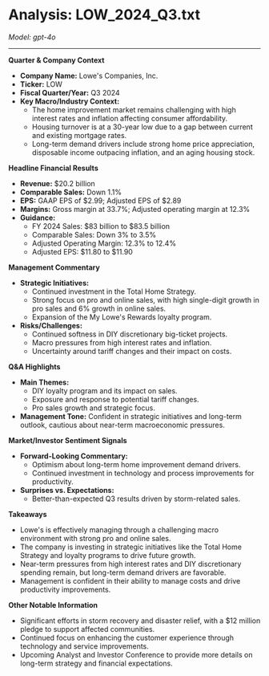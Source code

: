 # Analysis: LOW_2024_Q3.txt

*Model: gpt-4o*

---

**Quarter & Company Context**

- **Company Name:** Lowe's Companies, Inc.
- **Ticker:** LOW
- **Fiscal Quarter/Year:** Q3 2024
- **Key Macro/Industry Context:**
  - The home improvement market remains challenging with high interest rates and inflation affecting consumer affordability.
  - Housing turnover is at a 30-year low due to a gap between current and existing mortgage rates.
  - Long-term demand drivers include strong home price appreciation, disposable income outpacing inflation, and an aging housing stock.

**Headline Financial Results**

- **Revenue:** $20.2 billion
- **Comparable Sales:** Down 1.1%
- **EPS:** GAAP EPS of $2.99; Adjusted EPS of $2.89
- **Margins:** Gross margin at 33.7%; Adjusted operating margin at 12.3%
- **Guidance:**
  - FY 2024 Sales: $83 billion to $83.5 billion
  - Comparable Sales: Down 3% to 3.5%
  - Adjusted Operating Margin: 12.3% to 12.4%
  - Adjusted EPS: $11.80 to $11.90

**Management Commentary**

- **Strategic Initiatives:**
  - Continued investment in the Total Home Strategy.
  - Strong focus on pro and online sales, with high single-digit growth in pro sales and 6% growth in online sales.
  - Expansion of the My Lowe's Rewards loyalty program.
- **Risks/Challenges:**
  - Continued softness in DIY discretionary big-ticket projects.
  - Macro pressures from high interest rates and inflation.
  - Uncertainty around tariff changes and their impact on costs.

**Q&A Highlights**

- **Main Themes:**
  - DIY loyalty program and its impact on sales.
  - Exposure and response to potential tariff changes.
  - Pro sales growth and strategic focus.
- **Management Tone:** Confident in strategic initiatives and long-term outlook, cautious about near-term macroeconomic pressures.

**Market/Investor Sentiment Signals**

- **Forward-Looking Commentary:**
  - Optimism about long-term home improvement demand drivers.
  - Continued investment in technology and process improvements for productivity.
- **Surprises vs. Expectations:**
  - Better-than-expected Q3 results driven by storm-related sales.

**Takeaways**

- Lowe's is effectively managing through a challenging macro environment with strong pro and online sales.
- The company is investing in strategic initiatives like the Total Home Strategy and loyalty programs to drive future growth.
- Near-term pressures from high interest rates and DIY discretionary spending remain, but long-term demand drivers are favorable.
- Management is confident in their ability to manage costs and drive productivity improvements.

**Other Notable Information**

- Significant efforts in storm recovery and disaster relief, with a $12 million pledge to support affected communities.
- Continued focus on enhancing the customer experience through technology and service improvements.
- Upcoming Analyst and Investor Conference to provide more details on long-term strategy and financial expectations.